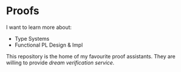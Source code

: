 # Proofs

I want to learn more about:

- Type Systems
- Functional PL Design & Impl

This repository is the home of my favourite proof assistants. They are willing to provide *dream verification service*.  
